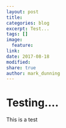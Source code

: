 ```yaml
---
layout: post
title:
categories: blog
excerpt: Test...
tags: []
image:
  feature:
link:
date: 2017-08-18
modified:
share: true
author: mark_dunning
---
```


# Testing....

This is a test